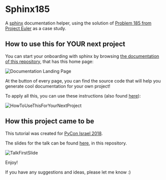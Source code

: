 # Sphinx185
A [sphinx](http://www.sphinx-doc.org/en/master/) 
documentation helper, using the solution of 
[Problem 185 from Project Euler](https://projecteuler.net/problem=185) 
as a case study.

## How to use this for YOUR next project


You can start your onboarding with sphinx by browsing 
[the documentation of this repository](https://dalyag.github.io/Sphinx185/index.html),
that has this home page:

![Documentation Landing Page](../master/data/LandingPage.png)

At the button of every page, you can find the source code 
that will help you generate cool documentation for your own project!

To apply all this, you can use these instructions (also found 
[here](https://dalyag.github.io/Sphinx185/how_to_use_this_for_your_next_project.html)):

![HowToUseThisForYourNextProject](../master/data/HowToUseThisForYourNextProject.png)


## How this project came to be

This tutorial was created for [PyCon Israel 2018](https://il.pycon.org/2018/en/).

The slides for the talk can be found 
[here](https://github.com/DalyaG/Sphinx185/blob/master/HelpYourColleaguesHelpThemselves_TalkSlides/HelpYourColleaguesHelpThemselves_aSphinxTutorial.pdf), 
in this repository.

![TalkFirstSlide](../master/data/TalkFirstSlide.jpg)

Enjoy!

If you have any suggestions and ideas, please let me know :)
